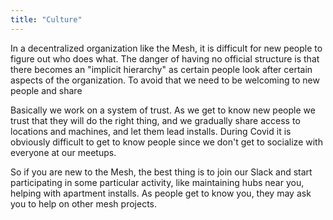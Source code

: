 ```yaml
---
title: "Culture"
---
```


In a decentralized organization like the Mesh, it is difficult for new people to figure out who does what.  The danger of having no official structure is that there becomes an "implicit hierarchy" as certain people look after certain aspects of the organization. To avoid that we need to be welcoming to new people and share 

Basically we work on a system of trust. As we get to know new people we trust that they will do the right thing, and we gradually share access to locations and machines, and let them lead installs. During Covid it is obviously difficult to get to know people since we don't get to socialize with everyone at our meetups.

So if you are new to the Mesh, the best thing is to join our Slack and start participating in some particular activity, like maintaining hubs near you, helping with apartment installs. As people get to know you, they may ask you to help on other mesh projects.